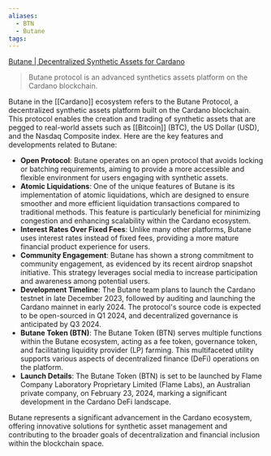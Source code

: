 ```yaml
---
aliases:
  - BTN
  - Butane
tags:
---
```


[Butane | Decentralized Synthetic Assets for Cardano](https://butane.dev)
> Butane protocol is an advanced synthetics assets platform on the Cardano blockchain.

Butane in the [[Cardano]] ecosystem refers to the Butane Protocol, a decentralized synthetic assets platform built on the Cardano blockchain. This protocol enables the creation and trading of synthetic assets that are pegged to real-world assets such as [[Bitcoin]] (BTC), the US Dollar (USD), and the Nasdaq Composite index. Here are the key features and developments related to Butane:

- **Open Protocol**: Butane operates on an open protocol that avoids locking or batching requirements, aiming to provide a more accessible and flexible environment for users engaging with synthetic assets.
- **Atomic Liquidations**: One of the unique features of Butane is its implementation of atomic liquidations, which are designed to ensure smoother and more efficient liquidation transactions compared to traditional methods. This feature is particularly beneficial for minimizing congestion and enhancing scalability within the Cardano ecosystem.
- **Interest Rates Over Fixed Fees**: Unlike many other platforms, Butane uses interest rates instead of fixed fees, providing a more mature financial product experience for users.
- **Community Engagement**: Butane has shown a strong commitment to community engagement, as evidenced by its recent airdrop snapshot initiative. This strategy leverages social media to increase participation and awareness among potential users.
- **Development Timeline**: The Butane team plans to launch the Cardano testnet in late December 2023, followed by auditing and launching the Cardano mainnet in early 2024. The protocol's source code is expected to be open-sourced in Q1 2024, and decentralized governance is anticipated by Q3 2024.
- **Butane Token (BTN)**: The Butane Token (BTN) serves multiple functions within the Butane ecosystem, acting as a fee token, governance token, and facilitating liquidity provider (LP) farming. This multifaceted utility supports various aspects of decentralized finance (DeFi) operations on the platform.
- **Launch Details**: The Butane Token (BTN) is set to be launched by Flame Company Laboratory Proprietary Limited (Flame Labs), an Australian private company, on February 23, 2024, marking a significant development in the Cardano DeFi landscape.

Butane represents a significant advancement in the Cardano ecosystem, offering innovative solutions for synthetic asset management and contributing to the broader goals of decentralization and financial inclusion within the blockchain space.
